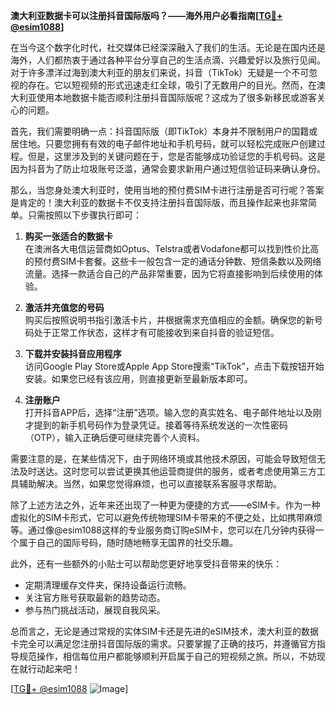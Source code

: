 **澳大利亚数据卡可以注册抖音国际版吗？——海外用户必看指南[[TG💪+ @esim1088](https://t.me/s/esim1088)]**

在当今这个数字化时代，社交媒体已经深深融入了我们的生活。无论是在国内还是海外，人们都热衷于通过各种平台分享自己的生活点滴、兴趣爱好以及旅行见闻。对于许多漂洋过海到澳大利亚的朋友们来说，抖音（TikTok）无疑是一个不可忽视的存在。它以短视频的形式迅速走红全球，吸引了无数用户的目光。然而，在澳大利亚使用本地数据卡能否顺利注册抖音国际版呢？这成为了很多新移民或游客关心的问题。

首先，我们需要明确一点：抖音国际版（即TikTok）本身并不限制用户的国籍或居住地。只要您拥有有效的电子邮件地址和手机号码，就可以轻松完成账户创建过程。但是，这里涉及到的关键问题在于，您是否能够成功验证您的手机号码。这是因为抖音为了防止垃圾账号泛滥，通常会要求新用户通过短信验证码来确认身份。

那么，当您身处澳大利亚时，使用当地的预付费SIM卡进行注册是否可行呢？答案是肯定的！澳大利亚的数据卡不仅支持注册抖音国际版，而且操作起来也非常简单。只需按照以下步骤执行即可：

1. **购买一张适合的数据卡**  
   在澳洲各大电信运营商如Optus、Telstra或者Vodafone都可以找到性价比高的预付费SIM卡套餐。这些卡一般包含一定的通话分钟数、短信条数以及网络流量。选择一款适合自己的产品非常重要，因为它将直接影响到后续使用的体验。

2. **激活并充值您的号码**  
   购买后按照说明书指引激活卡片，并根据需求充值相应的金额。确保您的新号码处于正常工作状态，这样才有可能接收到来自抖音的验证短信。

3. **下载并安装抖音应用程序**  
   访问Google Play Store或Apple App Store搜索“TikTok”，点击下载按钮开始安装。如果您已经有该应用，则直接更新至最新版本即可。

4. **注册账户**  
   打开抖音APP后，选择“注册”选项。输入您的真实姓名、电子邮件地址以及刚才提到的新手机号码作为登录凭证。接着等待系统发送的一次性密码（OTP），输入正确后便可继续完善个人资料。

需要注意的是，在某些情况下，由于网络环境或其他技术原因，可能会导致短信无法及时送达。这时您可以尝试更换其他运营商提供的服务，或者考虑使用第三方工具辅助解决。当然，如果您觉得麻烦，也可以直接联系客服寻求帮助。

除了上述方法之外，近年来还出现了一种更为便捷的方式——eSIM卡。作为一种虚拟化的SIM卡形式，它可以避免传统物理SIM卡带来的不便之处，比如携带麻烦等。通过像@esim1088这样的专业服务商订购eSIM卡，您可以在几分钟内获得一个属于自己的国际号码，随时随地畅享无国界的社交乐趣。

此外，还有一些额外的小贴士可以帮助您更好地享受抖音带来的快乐：
- 定期清理缓存文件夹，保持设备运行流畅。
- 关注官方账号获取最新的趋势动态。
- 参与热门挑战活动，展现自我风采。

总而言之，无论是通过常规的实体SIM卡还是先进的eSIM技术，澳大利亚的数据卡完全可以满足您注册抖音国际版的需求。只要掌握了正确的技巧，并遵循官方指导规范操作，相信每位用户都能够顺利开启属于自己的短视频之旅。所以，不妨现在就行动起来吧！

[[TG💪+ @esim1088](https://t.me/s/esim1088) ![Image](https://i.postimg.cc/4NQfJmqS/Snipaste-2025-05-13-00-14-12.png)]